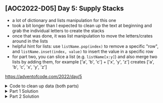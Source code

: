 ## [AOC2022-D05] Day 5: Supply Stacks
- a lot of dictionary and lists manipulation for this one
- took a bit longer than I expected to clean up the text at beginning and grab the individual letters to create the stacks
- once that was done, it was list manipulation to move the letters/crates around in the lists
- helpful hint for lists: use `listName.pop(index)` to remove a specific "row", and `listName.inset(index, value)` to insert the value in a specific row
- for part two, you can slice a list (e.g. `listName[x:y]`) and also merge two lists by adding them, for example ['a', 'b', 'c'] + ['x', 'y', 'z'] creates ['a', 'b', 'c', 'x', 'y', 'z'] 

https://adventofcode.com/2022/day/5

<details>
  <summary>Code to clean up data (both parts)</summary>
  
  Code common for both parts:
  - importing data
  - doing some text manipulation to break apart the moves/rules at bottom of text from the crates info at top
  
  ```python
  #%% Source files
  fPath = "../aoc-2022-Src/"
  # f = open(fPath+"d5DemoInputs.txt", "r")
  f = open(fPath+"d5ActualInputs.txt", "r")
  inputs = f.read()

  stacks = inputs.split('\n\n')[0]
  moves = inputs.split('\n\n')[1]
  moves = moves.splitlines()
  stacks = stacks.splitlines()
  stackNums = [int(x.strip()) for x in stacks[-1].split('  ')]
  #%% Text Cleaning for both parts
  cleanMoves = []
  for move in moves:
      rules = move.replace('move','').replace('from','').replace('to','').strip()
      rules = rules.split('  ')
      countMoved = int(rules[0].strip())
      startStack = int(rules[1].strip())
      endStack = int(rules[-1].strip())
      cleanMoves.append([countMoved, startStack, endStack])
  ```
  
  Also made some functions to quickly re-create the initial stacks for both part one and two and create final output of the top crates:
  ```python
  #%% Functins to create stacks and output top crates
  def createStacks():
      stacksDict = {x:[] for x in stackNums}
      for row in stacks[:-1]:
          idx = 1
          for col in stackNums:
              if row[idx] != ' ':
                  stacksDict[col].append(row[idx])
              idx += 4 #1, 5, 9, etc.
      return stacksDict

  def outputTop(stacksDict):
      topCrates = ""
      for stack in stacksDict.values():
          topCrates += stack[0] 
      print(topCrates)
  ```
</details>

<details>
  <summary>Part 1 Solution</summary>
    
  And here is solution for Part 1 - where we're moving the crates one box/letter at a time:
  ```python
  #%% Part 1 - Make Moves
  stacksDict = createStacks()
  for move in cleanMoves:
      numToMove = move[0]
      fromStack = move[1]
      toStack = move[-1]
      for crateNum in range(numToMove):
          crateLetter = stacksDict[fromStack][0]
          stacksDict[toStack].insert(0, crateLetter)
          stacksDict[fromStack].pop(0)

  outputTop(stacksDict)
  ```
</details>

<details>
  <summary>Part 2 Solution</summary>
    
  And Part 2 - where we're moving multiple crates at a time:
  ```python
  #%% Part 2
  stacksDict = createStacks()
  for move in cleanMoves:
      numToMove = move[0]
      fromStack = move[1]
      toStack = move[-1]
      cratesToMove = stacksDict[fromStack][0:numToMove]
      stacksDict[fromStack] = stacksDict[fromStack][numToMove:]
      stacksDict[toStack] = cratesToMove.copy() + stacksDict[toStack]
  outputTop(stacksDict)
  ```
</details>
